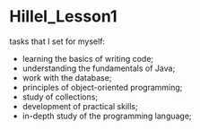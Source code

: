 # Hillel_Lesson1
tasks that I set for myself:

- learning the basics of writing code;
- understanding the fundamentals of Java;
- work with the database;
- principles of object-oriented programming;
- study of collections;
- development of practical skills;
- in-depth study of the programming language;
